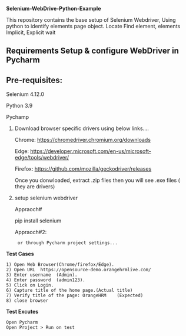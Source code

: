 **Selenium-WebDrive-Python-Example**	

This repository contains the base setup of Selenium Webdriver, Using python to identify elements page object.
     Locate
     Find element, elements
     Implicit, Explicit wait
     

Requirements
Setup & configure WebDriver in Pycharm
---------------------------------------
Pre-requisites:
----------
  Selenium 4.12.0
  
  Python 3.9
  
  Pychamp

1) Download browser specific drivers using below links....	

    Chrome:	https://chromedriver.chromium.org/downloads
    
    Edge:	https://developer.microsoft.com/en-us/microsoft-edge/tools/webdriver/
    
    Firefox:	https://github.com/mozilla/geckodriver/releases	
    
    Once you donwloaded, extract .zip files then you will see .exe files ( they are drivers)

2) setup selenium webdriver
   
	Appraoch#

    pip install selenium
   
	Appraoch#2:

		or through Pycharm project settings...

**Test Cases**

	1) Open Web Browser(Chrome/firefox/Edge).
	2) Open URL  https://opensource-demo.orangehrmlive.com/
	3) Enter username  (Admin).
	4) Enter password  (admin123).   
	5) Click on Login.
	6) Capture title of the home page.(Actual title) 
	7) Verify title of the page: OrangeHRM    (Expected)
	8) close browser

**Test Excutes**

    Open Pycharm 
    Open Project > Run on test    



